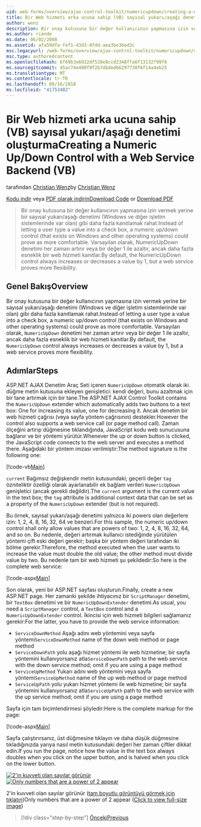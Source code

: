 ```yaml
---
uid: web-forms/overview/ajax-control-toolkit/numericupdown/creating-a-numeric-up-down-control-with-a-web-service-backend-vb
title: Bir Web hizmeti arka ucuna sahip (VB) sayısal yukarı/aşağı denetimi oluşturma | Microsoft Docs
author: wenz
description: Bir onay kutusuna bir değer kullanıcının yapmasına izin vermek yerine bir sayısal yukarı/aşağı denetimi (Windows ve diğer işletim sistemlerinde var olan) daha fazla c kanıtlamak...
ms.author: riande
ms.date: 06/02/2008
ms.assetid: afa59dfa-fef1-43d3-8fdd-aea3be36ed3c
msc.legacyurl: /web-forms/overview/ajax-control-toolkit/numericupdown/creating-a-numeric-up-down-control-with-a-web-service-backend-vb
msc.type: authoredcontent
ms.openlocfilehash: bf69b3e6932df528e8ccd2348ffa6f13132f99f8
ms.sourcegitcommit: 45ac74e400f9f2b7dbded66297730f6f14a4eb25
ms.translationtype: MT
ms.contentlocale: tr-TR
ms.lasthandoff: 08/16/2018
ms.locfileid: "41753402"
---
```

<a name="creating-a-numeric-updown-control-with-a-web-service-backend-vb"></a><span data-ttu-id="71942-103">Bir Web hizmeti arka ucuna sahip (VB) sayısal yukarı/aşağı denetimi oluşturma</span><span class="sxs-lookup"><span data-stu-id="71942-103">Creating a Numeric Up/Down Control with a Web Service Backend (VB)</span></span>
====================
<span data-ttu-id="71942-104">tarafından [Christian Wenz](https://github.com/wenz)</span><span class="sxs-lookup"><span data-stu-id="71942-104">by [Christian Wenz](https://github.com/wenz)</span></span>

<span data-ttu-id="71942-105">[Kodu indir](http://download.microsoft.com/download/9/3/f/93f8daea-bebd-4821-833b-95205389c7d0/numericupdown1.vb.zip) veya [PDF olarak indirin](http://download.microsoft.com/download/2/d/c/2dc10e34-6983-41d4-9c08-f78f5387d32b/numericupdown1VB.pdf)</span><span class="sxs-lookup"><span data-stu-id="71942-105">[Download Code](http://download.microsoft.com/download/9/3/f/93f8daea-bebd-4821-833b-95205389c7d0/numericupdown1.vb.zip) or [Download PDF](http://download.microsoft.com/download/2/d/c/2dc10e34-6983-41d4-9c08-f78f5387d32b/numericupdown1VB.pdf)</span></span>

> <span data-ttu-id="71942-106">Bir onay kutusuna bir değer kullanıcının yapmasına izin vermek yerine bir sayısal yukarı/aşağı denetimi (Windows ve diğer işletim sistemlerinde var olan) gibi daha fazla kanıtlamak rahat.</span><span class="sxs-lookup"><span data-stu-id="71942-106">Instead of letting a user type a value into a check box, a numeric up/down control (that exists on Windows and other operating systems) could prove as more comfortable.</span></span> <span data-ttu-id="71942-107">Varsayılan olarak, NumericUpDown denetimi her zaman artırır veya bir değer 1 ile azaltır, ancak daha fazla esneklik bir web hizmeti kanıtlar.</span><span class="sxs-lookup"><span data-stu-id="71942-107">By default, the NumericUpDown control always increases or decreases a value by 1, but a web service proves more flexibility.</span></span>


## <a name="overview"></a><span data-ttu-id="71942-108">Genel Bakış</span><span class="sxs-lookup"><span data-stu-id="71942-108">Overview</span></span>

<span data-ttu-id="71942-109">Bir onay kutusuna bir değer kullanıcının yapmasına izin vermek yerine bir sayısal yukarı/aşağı denetimi (Windows ve diğer işletim sistemlerinde var olan) gibi daha fazla kanıtlamak rahat.</span><span class="sxs-lookup"><span data-stu-id="71942-109">Instead of letting a user type a value into a check box, a numeric up/down control (that exists on Windows and other operating systems) could prove as more comfortable.</span></span> <span data-ttu-id="71942-110">Varsayılan olarak, `NumericUpDown` denetimi her zaman artırır veya bir değer 1 ile azaltır, ancak daha fazla esneklik bir web hizmeti kanıtlar.</span><span class="sxs-lookup"><span data-stu-id="71942-110">By default, the `NumericUpDown` control always increases or decreases a value by 1, but a web service proves more flexibility.</span></span>

## <a name="steps"></a><span data-ttu-id="71942-111">Adımlar</span><span class="sxs-lookup"><span data-stu-id="71942-111">Steps</span></span>

<span data-ttu-id="71942-112">ASP.NET AJAX Denetim Araç Seti içeren `NumericUpDown` otomatik olarak iki düğme metin kutusuna ekleyen genişletici: kendi değeri, bunu azaltmak için bir tane artırmak için bir tane.</span><span class="sxs-lookup"><span data-stu-id="71942-112">The ASP.NET AJAX Control Toolkit contains the `NumericUpDown` extender which automatically adds two buttons to a text box: One for increasing its value, one for decreasing it.</span></span> <span data-ttu-id="71942-113">Ancak denetim bir web hizmeti çağrısı (veya sayfa yöntem çağrısının) destekler.</span><span class="sxs-lookup"><span data-stu-id="71942-113">However the control also supports a web service call (or page method call).</span></span> <span data-ttu-id="71942-114">Zaman ölçeğini artırıp düğmesine tıklandığında, JavaScript kodu web sunucusuna bağlanır ve bir yöntemi yürütür.</span><span class="sxs-lookup"><span data-stu-id="71942-114">Whenever the up or down button is clicked, the JavaScript code connects to the web server and executes a method there.</span></span> <span data-ttu-id="71942-115">Aşağıdaki bir yöntem imzası verilmiştir:</span><span class="sxs-lookup"><span data-stu-id="71942-115">The method signature is the following one:</span></span>

[!code-vb[Main](creating-a-numeric-up-down-control-with-a-web-service-backend-vb/samples/sample1.vb)]

<span data-ttu-id="71942-116">`current` Bağımsız değişkendir metin kutusundaki; geçerli değer `tag` özniteliktir özelliği olarak ayarlanabilir ek bağlam verileri `NumericUpDown` genişletici (ancak gerekli değildir).</span><span class="sxs-lookup"><span data-stu-id="71942-116">The `current` argument is the current value in the text box; the `tag` attribute is additional context data that can be set as a property of the `NumericUpDown` extender (but is not required).</span></span>

<span data-ttu-id="71942-117">Bu örnek, sayısal yukarı/aşağı denetimi yalnızca iki powers olan değerlere izin: 1, 2, 4, 8, 16, 32, 64 ve benzeri.</span><span class="sxs-lookup"><span data-stu-id="71942-117">For this sample, the numeric up/down control shall only allow values that are powers of two: 1, 2, 4, 8, 16, 32, 64, and so on.</span></span> <span data-ttu-id="71942-118">Bu nedenle, değeri artırmak kullanıcı istediğinde yürütülen yöntemi çift eski değeri gerekir; başka bir yöntem değeri tarafından iki bölme gerekir.</span><span class="sxs-lookup"><span data-stu-id="71942-118">Therefore, the method executed when the user wants to increase the value must double the old value; the other method must divide value by two.</span></span> <span data-ttu-id="71942-119">Bu nedenle tam bir web hizmeti şu şekildedir:</span><span class="sxs-lookup"><span data-stu-id="71942-119">So here is the complete web service:</span></span>

[!code-aspx[Main](creating-a-numeric-up-down-control-with-a-web-service-backend-vb/samples/sample2.aspx)]

<span data-ttu-id="71942-120">Son olarak, yeni bir ASP.NET sayfası oluşturun.</span><span class="sxs-lookup"><span data-stu-id="71942-120">Finally, create a new ASP.NET page.</span></span> <span data-ttu-id="71942-121">Her zamanki şekilde ihtiyacınız bir `ScriptManager` denetimi, bir `TextBox` denetimi ve bir `NumericUpDownExtender` denetimi.</span><span class="sxs-lookup"><span data-stu-id="71942-121">As usual, you need a `ScriptManager` control, a `TextBox` control and a `NumericUpDownExtender` control.</span></span> <span data-ttu-id="71942-122">İkincisi için web hizmeti bilgileri sağlamanız gerekir:</span><span class="sxs-lookup"><span data-stu-id="71942-122">For the latter, you have to provide the web service information:</span></span>

- <span data-ttu-id="71942-123">`ServiceDownMethod` Aşağı adını web yöntemini veya sayfa yöntemi</span><span class="sxs-lookup"><span data-stu-id="71942-123">`ServiceDownMethod` name of the down web method or page method</span></span>
- <span data-ttu-id="71942-124">`ServiceDownPath` yolu aşağı hizmet yöntemi ile web hizmetine; bir sayfa yöntemini kullanıyorsanız atla</span><span class="sxs-lookup"><span data-stu-id="71942-124">`ServiceDownPath` path to the web service with the down service method; omit if you are using a page method</span></span>
- <span data-ttu-id="71942-125">`ServiceUpMethod` Yukarı adını web yöntemini veya sayfa yöntemi</span><span class="sxs-lookup"><span data-stu-id="71942-125">`ServiceUpMethod` name of the up web method or page method</span></span>
- <span data-ttu-id="71942-126">`ServiceUpPath` yolu yukarı hizmet yöntemi ile web hizmetine; bir sayfa yöntemini kullanıyorsanız atla</span><span class="sxs-lookup"><span data-stu-id="71942-126">`ServiceUpPath` path to the web service with the up service method; omit if you are using a page method</span></span>

<span data-ttu-id="71942-127">Sayfa için tam biçimlendirmesi şöyledir:</span><span class="sxs-lookup"><span data-stu-id="71942-127">Here is the complete markup for the page:</span></span>

[!code-aspx[Main](creating-a-numeric-up-down-control-with-a-web-service-backend-vb/samples/sample3.aspx)]

<span data-ttu-id="71942-128">Sayfa çalıştırırsanız, üst düğmesine tıklayın ve daha düşük düğmesine tıkladığınızda yarıya nasıl metin kutusundaki değeri her zaman çiftler dikkat edin.</span><span class="sxs-lookup"><span data-stu-id="71942-128">If you run the page, notice how the value in the text box always doubles when you click on the upper button, and is halved when you click on the lower button.</span></span>


<span data-ttu-id="71942-129">[![2'in kuvveti olan sayılar görünür](creating-a-numeric-up-down-control-with-a-web-service-backend-vb/_static/image2.png)](creating-a-numeric-up-down-control-with-a-web-service-backend-vb/_static/image1.png)</span><span class="sxs-lookup"><span data-stu-id="71942-129">[![Only numbers that are a power of 2 appear](creating-a-numeric-up-down-control-with-a-web-service-backend-vb/_static/image2.png)](creating-a-numeric-up-down-control-with-a-web-service-backend-vb/_static/image1.png)</span></span>

<span data-ttu-id="71942-130">2'in kuvveti olan sayılar görünür ([tam boyutlu görüntüyü görmek için tıklatın](creating-a-numeric-up-down-control-with-a-web-service-backend-vb/_static/image3.png))</span><span class="sxs-lookup"><span data-stu-id="71942-130">Only numbers that are a power of 2 appear ([Click to view full-size image](creating-a-numeric-up-down-control-with-a-web-service-backend-vb/_static/image3.png))</span></span>

> [!div class="step-by-step"]
> [<span data-ttu-id="71942-131">Önceki</span><span class="sxs-lookup"><span data-stu-id="71942-131">Previous</span></span>](creating-a-numeric-up-down-control-with-a-web-service-backend-cs.md)
